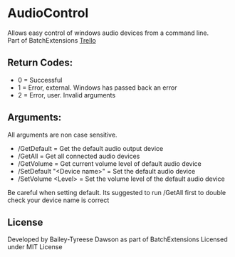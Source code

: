
# AudioControl

Allows easy control of windows audio devices from a command line.  
Part of BatchExtensions [Trello](https://trello.com/b/4J5sT1MN/batchextensions)

## Return Codes:

+ 0 = Successful
+ 1 = Error, external. Windows has passed back an error
+ 2 = Error, user. Invalid arguments

## Arguments:

All arguments are non case sensitive.  

+ /GetDefault = Get the default audio output device
+ /GetAll = Get all connected audio devices
+ /GetVolume = Get current volume level of default audio device
+ /SetDefault "\<Device name>" = Set the default audio device
+ /SetVolume \<Level> = Set the volume level of the default audio device

Be careful when setting default. Its suggested to run /GetAll first to double check your device name is correct

## License

Developed by Bailey-Tyreese Dawson as part of BatchExtensions
Licensed under MIT License

